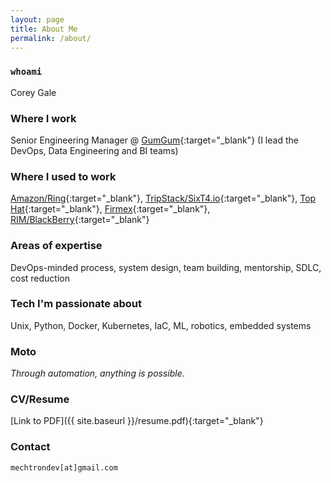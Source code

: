 ```yaml
---
layout: page
title: About Me
permalink: /about/
---
```


### `whoami`

Corey Gale

### Where I work

Senior Engineering Manager @ [GumGum](https://gumgum.com){:target="_blank"}
(I lead the DevOps, Data Engineering and BI teams)

### Where I used to work

[Amazon/Ring](https://ring.com){:target="_blank"}, [TripStack/SixT4.io](http://www.tripstack.com){:target="_blank"}, [Top Hat](https://tophat.com){:target="_blank"}, [Firmex](https://www.firmex.com){:target="_blank"}, [RIM/BlackBerry](http://web.blackberry.com){:target="_blank"}

### Areas of expertise

DevOps-minded process, system design, team building, mentorship, SDLC, cost reduction

### Tech I'm passionate about

Unix, Python, Docker, Kubernetes, IaC, ML, robotics, embedded systems

### Moto

*Through automation, anything is possible.*

### CV/Resume

[Link to PDF]({{ site.baseurl }}/resume.pdf){:target="_blank"}

### Contact

`mechtrondev[at]gmail.com`

